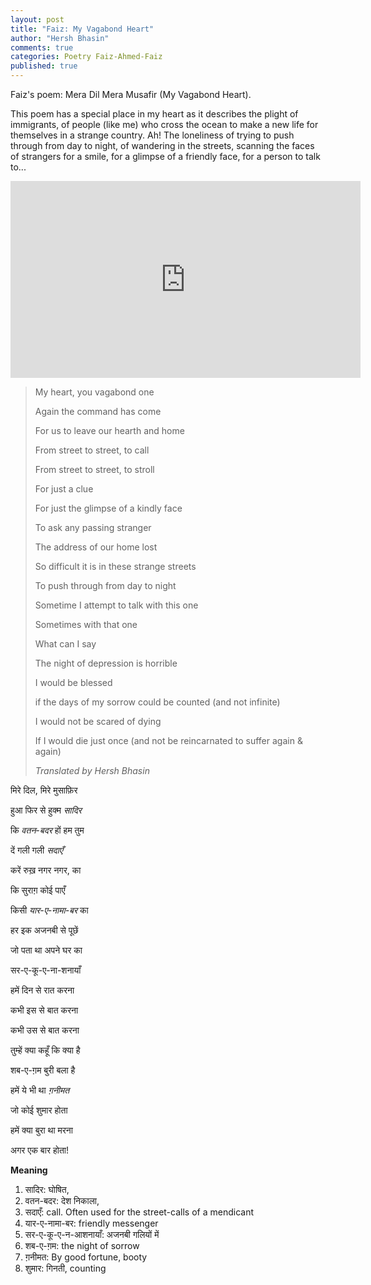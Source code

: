 ```yaml
---
layout: post
title: "Faiz: My Vagabond Heart"
author: "Hersh Bhasin"
comments: true
categories: Poetry Faiz-Ahmed-Faiz
published: true
---
```


Faiz's poem: Mera Dil Mera Musafir (My Vagabond Heart).

This poem has a special place in my heart as it describes the plight of immigrants, of people (like me) who cross the ocean to make a new life for themselves in a strange country. Ah! The loneliness of  trying to push through from day to night, of wandering in the streets, scanning the faces of strangers  for a smile, for a  glimpse of a friendly face, for a person to talk to...  



 <iframe width="560" height="315" src="https://www.youtube.com/embed/50XQd5t3M5Q" frameborder="0" allow="accelerometer; autoplay; encrypted-media; gyroscope; picture-in-picture" allowfullscreen></iframe>



> My heart, you vagabond one
>
> Again the command has come
>
> For us to  leave our hearth and home
>
> From street to street, to call
>
> From street to street, to stroll
>
> For just a  clue
>
> For just the glimpse of a kindly face
>
> To ask  any passing stranger
>
> The address of our  home lost
>
> So difficult it is in these strange streets
>
> To push through from day to night
>
> Sometime I attempt to talk with this one
>
> Sometimes with that one
>
> What can I say
>
> The  night of depression is horrible
>
> I would be blessed
>
> if the days of my sorrow could be counted (and not infinite)
>
> I would not be scared of dying
>
> If I would die just once (and not be reincarnated to suffer again & again)
>
> *Translated by Hersh Bhasin*



मिरे दिल, मिरे मुसाफ़िर 

हुआ फिर से हुक्म *सादिर* 

कि *वतन-बदर* हों हम तुम 

दें गली गली *सदाएँ* 

करें रुख़ नगर नगर, का 

कि सुराग़ कोई पाएँ 

किसी *यार-ए-नामा-बर* का 

हर इक अजनबी से पूछें 

जो पता था अपने घर का 

सर-ए-कू-ए-ना-शनायाँ 

हमें दिन से रात करना 

कभी इस से बात करना 

कभी उस से बात करना 

तुम्हें क्या कहूँ कि क्या है 

शब-ए-ग़म बुरी बला है 

हमें ये भी था *ग़नीमत* 

जो कोई शुमार होता 

हमें क्या बुरा था मरना 

अगर एक बार होता! 

**Meaning**

1. सादिर: घोषित, 
2. वतन-बदर: देश निकाला, 
3. सदाएँ: call. Often used for the street-calls of a mendicant
4. यार-ए-नामा-बर: friendly messenger
5. सर-ए-कू-ए-न-आशनायाँ: अजनबी गलियों में
6. शब-ए-ग़म: the night of sorrow
7. ग़नीमत: By good fortune, booty
8. शुमार: गिनती, counting

 

